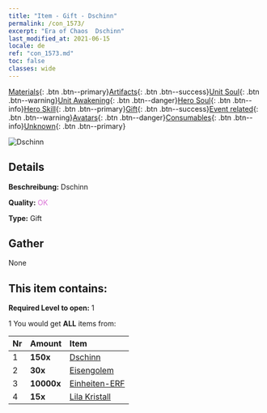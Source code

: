 ```yaml
---
title: "Item - Gift - Dschinn"
permalink: /con_1573/
excerpt: "Era of Chaos  Dschinn"
last_modified_at: 2021-06-15
locale: de
ref: "con_1573.md"
toc: false
classes: wide
---
```

 [Materials](/ItemsDE/){: .btn .btn--primary}[Artifacts](/ItemsDE/Artifacts/){: .btn .btn--success}[Unit Soul](/ItemsDE/UnitSoul/){: .btn .btn--warning}[Unit Awakening](/ItemsDE/UnitAwakening/){: .btn .btn--danger}[Hero Soul](/ItemsDE/HeroSoul/){: .btn .btn--info}[Hero Skill](/ItemsDE/HeroSkill/){: .btn .btn--primary}[Gift](/ItemsDE/Gift/){: .btn .btn--success}[Event related](/ItemsDE/Events/){: .btn .btn--warning}[Avatars](/ItemsDE/Avatars/){: .btn .btn--danger}[Consumables](/ItemsDE/Consumables/){: .btn .btn--info}[Unknown](/ItemsDE/Unknown/){: .btn .btn--primary}

 ![Dschinn](/images/t/i_907079.png)

## Details
 **Beschreibung:** Dschinn

 **Quality:** <span style="color: #DA70D6">OK</span>

 **Type:** Gift

## Gather

  None

## This item contains:

 **Required Level to open:** 1

 1 You would get **ALL** items  from:

  | Nr | Amount |     Item    |
  |:---|:-------|:------------|
  | 1 |  **150x** | [Dschinn](/ItemsDE/unt_239/) |  | 
  | 2 |  **30x** | [Eisengolem](/ItemsDE/unt_237/) |  | 
  | 3 |  **10000x** | [Einheiten-ERF](/ItemsDE/con_902/) |  | 
  | 4 |  **15x** | [Lila Kristall](/ItemsDE/con_720/) |  | 
